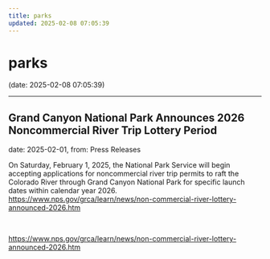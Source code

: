 ```yaml
---
title: parks
updated: 2025-02-08 07:05:39
---
```


# parks

(date: 2025-02-08 07:05:39)

---

## Grand Canyon National Park Announces 2026 Noncommercial River Trip Lottery Period

date: 2025-02-01, from: Press Releases

On Saturday, February 1, 2025, the National Park Service will begin accepting applications for noncommercial river trip permits to raft the Colorado River through Grand Canyon National Park for specific launch dates within calendar year 2026. https://www.nps.gov/grca/learn/news/non-commercial-river-lottery-announced-2026.htm 

<br> 

<https://www.nps.gov/grca/learn/news/non-commercial-river-lottery-announced-2026.htm>

